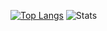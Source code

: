 [![Top Langs](https://github-readme-stats.jessica945.vercel.app/api/top-langs/?username=jessica945&exclude_repo=github-readme-stats,jessica945,test)](https://github.com/anuraghazra/github-readme-stats) ![Stats](https://github-readme-stats.jessica945.vercel.app/api?username=jessica945&count_private=true) 
